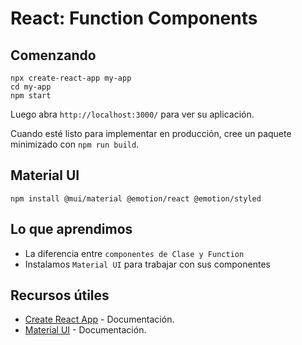 # React: Function Components

## Comenzando

```
npx create-react-app my-app
cd my-app
npm start
```

Luego abra `http://localhost:3000/` para ver su aplicación.

Cuando esté listo para implementar en producción, cree un paquete minimizado con `npm run build`.

## Material UI

`npm install @mui/material @emotion/react @emotion/styled`

## Lo que aprendimos

- La diferencia entre `componentes de Clase y Function`
- Instalamos `Material UI` para trabajar con sus componentes

## Recursos útiles

- [Create React App](https://create-react-app.dev) - Documentación.
- [Material UI](https://mui.com/material-ui/) - Documentación.